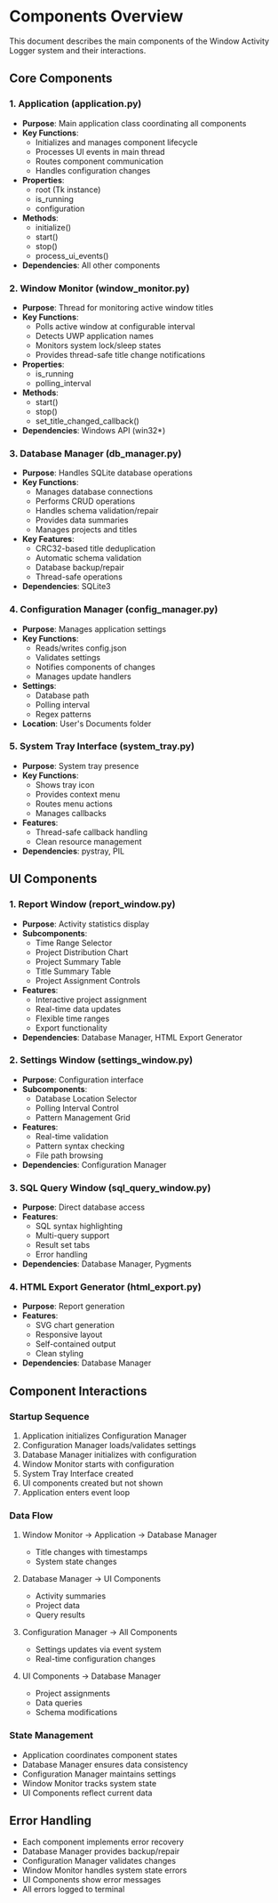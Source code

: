 # Components Overview

This document describes the main components of the Window Activity Logger system and their interactions.

## Core Components

### 1. Application (application.py)
- **Purpose**: Main application class coordinating all components
- **Key Functions**:
  - Initializes and manages component lifecycle
  - Processes UI events in main thread
  - Routes component communication
  - Handles configuration changes
- **Properties**:
  - root (Tk instance)
  - is_running
  - configuration
- **Methods**:
  - initialize()
  - start()
  - stop()
  - process_ui_events()
- **Dependencies**: All other components

### 2. Window Monitor (window_monitor.py)
- **Purpose**: Thread for monitoring active window titles
- **Key Functions**:
  - Polls active window at configurable interval
  - Detects UWP application names
  - Monitors system lock/sleep states
  - Provides thread-safe title change notifications
- **Properties**:
  - is_running
  - polling_interval
- **Methods**:
  - start()
  - stop()
  - set_title_changed_callback()
- **Dependencies**: Windows API (win32*)

### 3. Database Manager (db_manager.py)
- **Purpose**: Handles SQLite database operations
- **Key Functions**:
  - Manages database connections
  - Performs CRUD operations
  - Handles schema validation/repair
  - Provides data summaries
  - Manages projects and titles
- **Key Features**:
  - CRC32-based title deduplication
  - Automatic schema validation
  - Database backup/repair
  - Thread-safe operations
- **Dependencies**: SQLite3

### 4. Configuration Manager (config_manager.py)
- **Purpose**: Manages application settings
- **Key Functions**:
  - Reads/writes config.json
  - Validates settings
  - Notifies components of changes
  - Manages update handlers
- **Settings**:
  - Database path
  - Polling interval
  - Regex patterns
- **Location**: User's Documents folder

### 5. System Tray Interface (system_tray.py)
- **Purpose**: System tray presence
- **Key Functions**:
  - Shows tray icon
  - Provides context menu
  - Routes menu actions
  - Manages callbacks
- **Features**:
  - Thread-safe callback handling
  - Clean resource management
- **Dependencies**: pystray, PIL

## UI Components

### 1. Report Window (report_window.py)
- **Purpose**: Activity statistics display
- **Subcomponents**:
  - Time Range Selector
  - Project Distribution Chart
  - Project Summary Table
  - Title Summary Table
  - Project Assignment Controls
- **Features**:
  - Interactive project assignment
  - Real-time data updates
  - Flexible time ranges
  - Export functionality
- **Dependencies**: Database Manager, HTML Export Generator

### 2. Settings Window (settings_window.py)
- **Purpose**: Configuration interface
- **Subcomponents**:
  - Database Location Selector
  - Polling Interval Control
  - Pattern Management Grid
- **Features**:
  - Real-time validation
  - Pattern syntax checking
  - File path browsing
- **Dependencies**: Configuration Manager

### 3. SQL Query Window (sql_query_window.py)
- **Purpose**: Direct database access
- **Features**:
  - SQL syntax highlighting
  - Multi-query support
  - Result set tabs
  - Error handling
- **Dependencies**: Database Manager, Pygments

### 4. HTML Export Generator (html_export.py)
- **Purpose**: Report generation
- **Features**:
  - SVG chart generation
  - Responsive layout
  - Self-contained output
  - Clean styling
- **Dependencies**: Database Manager

## Component Interactions

### Startup Sequence
1. Application initializes Configuration Manager
2. Configuration Manager loads/validates settings
3. Database Manager initializes with configuration
4. Window Monitor starts with configuration
5. System Tray Interface created
6. UI components created but not shown
7. Application enters event loop

### Data Flow
1. Window Monitor → Application → Database Manager
   - Title changes with timestamps
   - System state changes

2. Database Manager → UI Components
   - Activity summaries
   - Project data
   - Query results

3. Configuration Manager → All Components
   - Settings updates via event system
   - Real-time configuration changes

4. UI Components → Database Manager
   - Project assignments
   - Data queries
   - Schema modifications

### State Management
- Application coordinates component states
- Database Manager ensures data consistency
- Configuration Manager maintains settings
- Window Monitor tracks system state
- UI Components reflect current data

## Error Handling
- Each component implements error recovery
- Database Manager provides backup/repair
- Configuration Manager validates changes
- Window Monitor handles system state errors
- UI Components show error messages
- All errors logged to terminal
